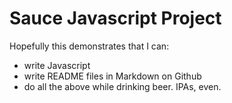 Sauce Javascript Project
===

Hopefully this demonstrates that I can:
  *   write Javascript
  *   write README files in Markdown on Github
  *   do all the above while drinking beer. IPAs, even.
